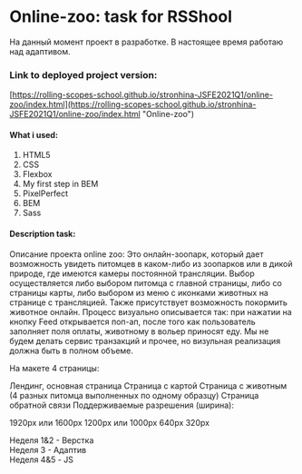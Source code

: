 # Online-zoo: task for RSShool #

На данный момент проект в разработке. В настоящее время работаю над адаптивом.

### Link to deployed project version:

[https://rolling-scopes-school.github.io/stronhina-JSFE2021Q1/online-zoo/index.html](https://rolling-scopes-school.github.io/stronhina-JSFE2021Q1/online-zoo/index.html "Online-zoo")


#### What i used: ####

1. HTML5
2. CSS
3. Flexbox
4. My first step in BEM
5. PixelPerfect
6. BEM
7. Sass


#### Description task: ####

Описание проекта online zoo:
Это онлайн-зоопарк, который дает возможность увидеть питомцев в каком-либо из зоопарков или в дикой природе, где имеются камеры постоянной трансляции. Выбор осуществляется либо выбором питомца с главной страницы, либо со страницы карты, либо выбором из меню с иконками животных на странице с трансляцией. Также присутствует возможность покормить животное онлайн. Процесс визуально описывается так: при нажатии на кнопку Feed открывается поп-ап, после того как пользователь заполняет поля оплаты, животному в вольер приносят еду. Мы не будем делать сервис транзакций и прочее, но визульная реализация должна быть в полном объеме.

На макете 4 страницы:

Лендинг, основная страница
Страница с картой
Страница с животным (4 разных питомца выполненных по одному образцу)
Страница обратной связи
Поддерживаемые разрешения (ширина):

1920px или 1600px
1200px или 1000px
640px
320px

Неделя 1&2 - Верстка  
Неделя 3  - Адаптив  
Неделя 4&5 - JS	